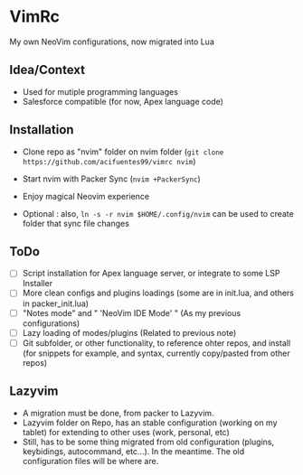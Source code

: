 # VimRc

My own NeoVim configurations, now migrated into Lua

## Idea/Context

* Used for mutiple programming languages
* Salesforce compatible (for now, Apex language code)

## Installation

* Clone repo as "nvim" folder on nvim folder (`git clone https://github.com/acifuentes99/vimrc nvim`)
* Start nvim with Packer Sync (`nvim +PackerSync`)
* Enjoy magical Neovim experience

* Optional : also, `ln -s -r nvim $HOME/.config/nvim` can be used to create folder that sync file changes

## ToDo

* [ ] Script installation for Apex language server, or integrate to some LSP Installer
* [ ] More clean configs and plugins loadings (some are in init.lua, and others in packer_init.lua)
* [ ] "Notes mode" and " 'NeoVim IDE Mode' " (As my previous configurations)
* [ ] Lazy loading of modes/plugins (Related to previous note)
* [ ] Git subfolder, or other functionality, to reference ohter repos, and install (for snippets for example, and syntax, currently copy/pasted from other repos)

## Lazyvim

* A migration must be done, from packer to Lazyvim.
* Lazyvim folder on Repo, has an stable configuration (working on my tablet) for extending to other uses (work, personal, etc)
* Still, has to be some thing migrated from old configuration (plugins, keybidings, autocommand, etc...). In the meantime. The old configuration files will be where are.

